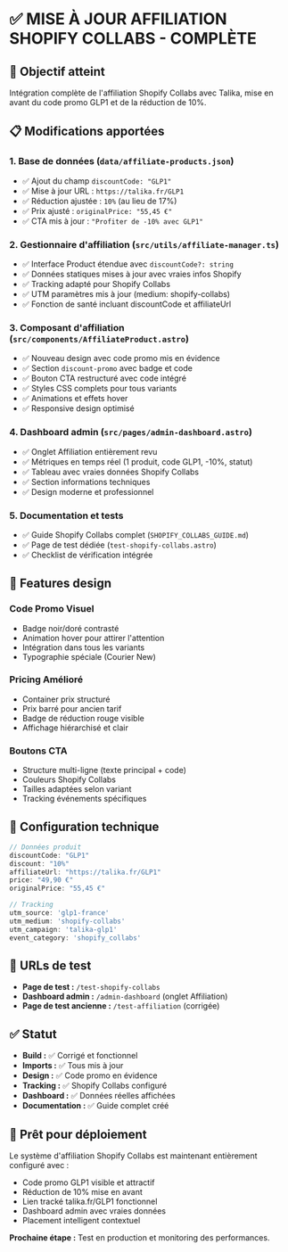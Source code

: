 # ✅ MISE À JOUR AFFILIATION SHOPIFY COLLABS - COMPLÈTE

## 🎯 Objectif atteint
Intégration complète de l'affiliation Shopify Collabs avec Talika, mise en avant du code promo GLP1 et de la réduction de 10%.

## 📋 Modifications apportées

### 1. Base de données (`data/affiliate-products.json`)
- ✅ Ajout du champ `discountCode: "GLP1"`
- ✅ Mise à jour URL : `https://talika.fr/GLP1`
- ✅ Réduction ajustée : `10%` (au lieu de 17%)
- ✅ Prix ajusté : `originalPrice: "55,45 €"`
- ✅ CTA mis à jour : `"Profiter de -10% avec GLP1"`

### 2. Gestionnaire d'affiliation (`src/utils/affiliate-manager.ts`)
- ✅ Interface Product étendue avec `discountCode?: string`
- ✅ Données statiques mises à jour avec vraies infos Shopify
- ✅ Tracking adapté pour Shopify Collabs
- ✅ UTM paramètres mis à jour (medium: shopify-collabs)
- ✅ Fonction de santé incluant discountCode et affiliateUrl

### 3. Composant d'affiliation (`src/components/AffiliateProduct.astro`)
- ✅ Nouveau design avec code promo mis en évidence
- ✅ Section `discount-promo` avec badge et code
- ✅ Bouton CTA restructuré avec code intégré
- ✅ Styles CSS complets pour tous variants
- ✅ Animations et effets hover
- ✅ Responsive design optimisé

### 4. Dashboard admin (`src/pages/admin-dashboard.astro`)
- ✅ Onglet Affiliation entièrement revu
- ✅ Métriques en temps réel (1 produit, code GLP1, -10%, statut)
- ✅ Tableau avec vraies données Shopify Collabs
- ✅ Section informations techniques
- ✅ Design moderne et professionnel

### 5. Documentation et tests
- ✅ Guide Shopify Collabs complet (`SHOPIFY_COLLABS_GUIDE.md`)
- ✅ Page de test dédiée (`test-shopify-collabs.astro`)
- ✅ Checklist de vérification intégrée

## 🎨 Features design

### Code Promo Visuel
- Badge noir/doré contrasté
- Animation hover pour attirer l'attention
- Intégration dans tous les variants
- Typographie spéciale (Courier New)

### Pricing Amélioré
- Container prix structuré
- Prix barré pour ancien tarif
- Badge de réduction rouge visible
- Affichage hiérarchisé et clair

### Boutons CTA
- Structure multi-ligne (texte principal + code)
- Couleurs Shopify Collabs
- Tailles adaptées selon variant
- Tracking événements spécifiques

## 🔧 Configuration technique

```javascript
// Données produit
discountCode: "GLP1"
discount: "10%"
affiliateUrl: "https://talika.fr/GLP1"
price: "49,90 €"
originalPrice: "55,45 €"

// Tracking
utm_source: 'glp1-france'
utm_medium: 'shopify-collabs'
utm_campaign: 'talika-glp1'
event_category: 'shopify_collabs'
```

## 🚀 URLs de test

- **Page de test :** `/test-shopify-collabs`
- **Dashboard admin :** `/admin-dashboard` (onglet Affiliation)
- **Page de test ancienne :** `/test-affiliation` (corrigée)

## ✅ Statut

- **Build :** ✅ Corrigé et fonctionnel
- **Imports :** ✅ Tous mis à jour
- **Design :** ✅ Code promo en évidence
- **Tracking :** ✅ Shopify Collabs configuré
- **Dashboard :** ✅ Données réelles affichées
- **Documentation :** ✅ Guide complet créé

## 🎯 Prêt pour déploiement

Le système d'affiliation Shopify Collabs est maintenant entièrement configuré avec :
- Code promo GLP1 visible et attractif
- Réduction de 10% mise en avant
- Lien tracké talika.fr/GLP1 fonctionnel
- Dashboard admin avec vraies données
- Placement intelligent contextuel

**Prochaine étape :** Test en production et monitoring des performances.
